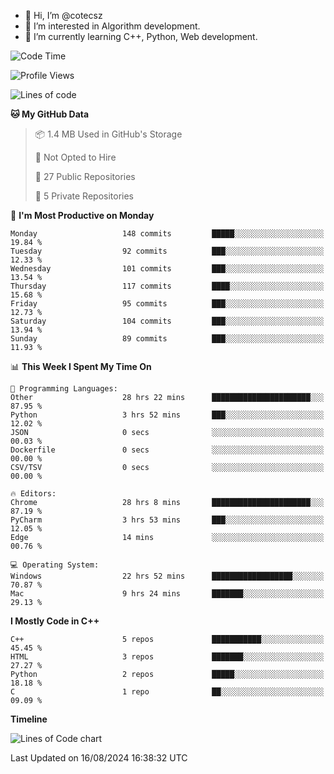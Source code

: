 - 👋 Hi, I’m @cotecsz
- 👀 I’m interested in Algorithm development.
- 🌱 I’m currently learning C++, Python, Web development.

<!---
cotecsz/cotecsz is a ✨ special ✨ repository because its `README.md` (this file) appears on your GitHub profile.
You can click the Preview link to take a look at your changes.
--->

<!--START_SECTION:waka-->
![Code Time](http://img.shields.io/badge/Code%20Time-1%2C565%20hrs%2021%20mins-blue)

![Profile Views](http://img.shields.io/badge/Profile%20Views-0-blue)

![Lines of code](https://img.shields.io/badge/From%20Hello%20World%20I%27ve%20Written-1.2%20million%20lines%20of%20code-blue)

**🐱 My GitHub Data** 

> 📦 1.4 MB Used in GitHub's Storage 
 > 
> 🚫 Not Opted to Hire
 > 
> 📜 27 Public Repositories 
 > 
> 🔑 5 Private Repositories 
 > 
📅 **I'm Most Productive on Monday** 

```text
Monday                   148 commits         █████░░░░░░░░░░░░░░░░░░░░   19.84 % 
Tuesday                  92 commits          ███░░░░░░░░░░░░░░░░░░░░░░   12.33 % 
Wednesday                101 commits         ███░░░░░░░░░░░░░░░░░░░░░░   13.54 % 
Thursday                 117 commits         ████░░░░░░░░░░░░░░░░░░░░░   15.68 % 
Friday                   95 commits          ███░░░░░░░░░░░░░░░░░░░░░░   12.73 % 
Saturday                 104 commits         ███░░░░░░░░░░░░░░░░░░░░░░   13.94 % 
Sunday                   89 commits          ███░░░░░░░░░░░░░░░░░░░░░░   11.93 % 
```


📊 **This Week I Spent My Time On** 

```text
💬 Programming Languages: 
Other                    28 hrs 22 mins      ██████████████████████░░░   87.95 % 
Python                   3 hrs 52 mins       ███░░░░░░░░░░░░░░░░░░░░░░   12.02 % 
JSON                     0 secs              ░░░░░░░░░░░░░░░░░░░░░░░░░   00.03 % 
Dockerfile               0 secs              ░░░░░░░░░░░░░░░░░░░░░░░░░   00.00 % 
CSV/TSV                  0 secs              ░░░░░░░░░░░░░░░░░░░░░░░░░   00.00 % 

🔥 Editors: 
Chrome                   28 hrs 8 mins       ██████████████████████░░░   87.19 % 
PyCharm                  3 hrs 53 mins       ███░░░░░░░░░░░░░░░░░░░░░░   12.05 % 
Edge                     14 mins             ░░░░░░░░░░░░░░░░░░░░░░░░░   00.76 % 

💻 Operating System: 
Windows                  22 hrs 52 mins      ██████████████████░░░░░░░   70.87 % 
Mac                      9 hrs 24 mins       ███████░░░░░░░░░░░░░░░░░░   29.13 % 
```

**I Mostly Code in C++** 

```text
C++                      5 repos             ███████████░░░░░░░░░░░░░░   45.45 % 
HTML                     3 repos             ███████░░░░░░░░░░░░░░░░░░   27.27 % 
Python                   2 repos             █████░░░░░░░░░░░░░░░░░░░░   18.18 % 
C                        1 repo              ██░░░░░░░░░░░░░░░░░░░░░░░   09.09 % 
```



**Timeline**

![Lines of Code chart](https://raw.githubusercontent.com/cotecsz/cotecsz/master/assets/bar_graph.png)


 Last Updated on 16/08/2024 16:38:32 UTC
<!--END_SECTION:waka-->
